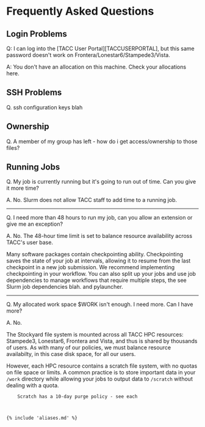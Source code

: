 # Frequently Asked Questions

## Login Problems

Q:  I can log into the [TACC User Portal][TACCUSERPORTAL], but this same password doesn't work on Frontera/Lonestar6/Stampede3/Vista.

A: You don't have an allocation on this machine.  Check your allocations here.


## SSH Problems

Q. ssh configuration keys blah

## Ownership 

Q. A member of my group has left - how do i get access/ownership to those files?


## Running Jobs 

Q. My job is currently running but it's going to run out of time.  Can you give it more time?

A. No. Slurm does not allow TACC staff to add time to a running job.

---

Q. I need more than 48 hours to run my job, can you allow an extension or give me an exception?

A. No.  The 48-hour time limit is set to balance resource availability across TACC's user base. 

Many software packages contain checkpointing ability. Checkpointing saves the state of your job at intervals, allowing it to resume from the last checkpoint in a new job submission.
We recommend implementing checkpointing in your workflow.  You can also split up your jobs and use job dependencies to manage workflows that require multiple steps, the see Slurm job dependencies blah. and pylauncher.

---

Q. My allocated work space $WORK isn't enough.  I need more.  Can I have more?

A. No.

The Stockyard file system is mounted across all TACC HPC resources: Stampede3, Lonestar6, Frontera and Vista, and thus is shared by thousands of users.  As with many of our policies, we must balance resource availabilty, in this case disk space, for all our users.  

However, each HPC resource contains a scratch file system, with no quotas on file space or limits.  A common practice is to store important data in your `/work` directory while allowing your jobs to output data to `/scratch` without dealing with a quota. 

``` important
	Scratch has a 10-day purge policy - see each 



{% include 'aliases.md' %}
